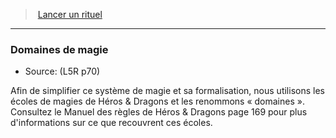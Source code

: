 ﻿---
!GenericItem
Id: l5r_rituals_hd.md#domaines-de-magie
ParentLink: l5r_rituals_hd.md#lancer-un-rituel
Name: Domaines de magie
ParentName: Lancer un rituel
NameLevel: 3
Source: (L5R p70)
Attributes: {}
---
> [Lancer un rituel](hd_l5r_rituals.md)

---

### Domaines de magie

- Source: (L5R p70)

Afin de simplifier ce système de magie et sa formalisation, nous utilisons les écoles de magies de Héros & Dragons et les renommons « domaines ». Consultez le Manuel des règles de Héros & Dragons page 169 pour plus d'informations sur ce que recouvrent ces écoles.

